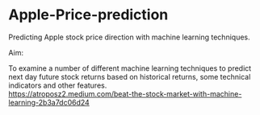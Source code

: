 # Apple-Price-prediction
Predicting Apple stock price direction with machine learning techniques.

Aim: 

To examine a number of different machine learning techniques to predict next day future stock returns based on historical returns, some technical indicators and other features.  
https://atroposz2.medium.com/beat-the-stock-market-with-machine-learning-2b3a7dc06d24
